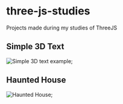 # three-js-studies
Projects made during my studies of ThreeJS


## Simple 3D Text
![Simple 3D text example](/gifs/3dtext.gif);

## Haunted House
![Haunted House](https://imgur.com/a/wcMXWo8);
